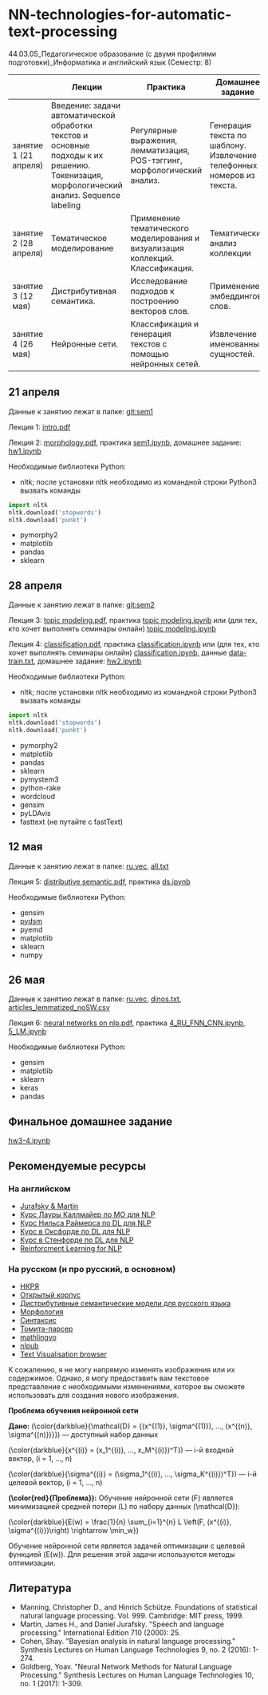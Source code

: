# NN-technologies-for-automatic-text-processing
44.03.05_Педагогическое образование (с двумя профилями подготовки)_Информатика и английский язык (Семестр: 8)




|                       | Лекции                                                                                                                                           | Практика                                                    | Домашнее  задание                                                   |
|-----------------------|--------------------------------------------------------------------------------------------------------------------------------------------------|-------------------------------------------------------------|---------------------------------------------------------------------|
| занятие 1 (21 апреля)  | Введение: задачи автоматической обработки текстов и основные подходы к их решению. Токенизация, морфологический анализ. Sequence labeling  | Регулярные выражения, лемматизация, POS-тэггинг, морфологический анализ. | Генерация текста по шаблону. Извлечение телефонных номеров из текста.   
| занятие 2 (28 апреля)  | Тематическое моделирование  | Применение тематического моделирования и визуализация коллекций. Классификация.| Тематический анализ коллекции
| занятие 3 (12 мая)  | Дистрибутивная семантика. | Исследование подходов к построению векторов слов. | Применение эмбеддингов слов.
| занятие 4 (26 мая)  | Нейронные сети. | Классификация и генерация текстов с помощью нейронных сетей. | Извлечение именованных сущностей.


## 21 апреля

Данные к занятию лежат в папке: [git:sem1](https://github.com/king-menin/nlp-course/tree/master/sem%201)

Лекция 1: [intro.pdf](https://github.com/king-menin/nlp-course/blob/master/lecture%201.%20intro%20to%20nlp/intro.pdf)

Лекция 2: [morphology.pdf](https://github.com/king-menin/nlp-course/blob/master/lecture%202.%20morphology/morphology.pdf),  практика [sem1.ipynb](https://github.com/king-menin/nlp-course/blob/master/sem%201/sem1.ipynb), домашнее задание: [hw1.ipynb](https://github.com/king-menin/nlp-course/blob/master/hw1/hw1.ipynb)

Необходимые библиотеки Python:
* nltk; после установки nltk необходимо из командной строки Python3 вызвать команды
```python
import nltk
nltk.download('stopwords')
nltk.download('punkt')
```
* pymorphy2
* matplotlib
* pandas
* sklearn

## 28 апреля

Данные к занятию лежат в папке: [git:sem2](https://github.com/king-menin/nlp-course/tree/master/sem%202)

Лекция 3: [topic modeling.pdf](https://github.com/king-menin/nlp-course/blob/master/lecture%203.%20topic%20modeling/topic%20modeling.pdf),  практика [topic modeling.ipynb](https://github.com/king-menin/nlp-course/blob/master/sem%202/topic_modeling.ipynb) или (для тех, кто хочет выполнять семинары онлайн) [topic modeling.ipynb](https://drive.google.com/file/d/18QKAqSRyHxueej6XBSNLcEgY9Fr7_kAO/view?usp=sharing)

Лекция 4: [classification.pdf](https://github.com/king-menin/nlp-course/blob/master/lecture%204.%20classification/classification.pdf),  практика [classification.ipynb](https://github.com/king-menin/nlp-course/blob/master/sem%202/classification.ipynb) или (для тех, кто хочет выполнять семинары онлайн) [classification.ipynb](https://drive.google.com/file/d/1I9qBSkgILoLl0fLtm7Mqrl6L3xBv3IOr/view?usp=sharing), данные [data-train.txt](https://drive.google.com/file/d/19e2fOFpykP4iWCCCxzlJraAilvnVb1m9/view?usp=sharing), домашнее задание: [hw2.ipynb](https://github.com/king-menin/nlp-course/blob/master/hw2/hw2.ipynb)

Необходимые библиотеки Python:
* nltk; после установки nltk необходимо из командной строки Python3 вызвать команды
```python
import nltk
nltk.download('stopwords')
nltk.download('punkt')
```
* pymorphy2
* matplotlib
* pandas
* sklearn
* pymystem3
* python-rake
* wordcloud
* gensim
* pyLDAvis
* fasttext (не путайте с fastText)

## 12 мая

Данные к занятию лежат в папке: [ru.vec](https://www.dropbox.com/s/0x7oxso6x93efzj/ru.tar.gz), [all.txt](https://www.dropbox.com/s/ksm21a8y6lgl511/all.txt.zip?dl=0)

Лекция 5: [distributive semantic.pdf](https://github.com/king-menin/nlp-course/blob/master/lecture%205.%20distibutive%20semantic/distributive%20semantic.pdf),  практика [ds.ipynb](https://github.com/king-menin/nlp-course/blob/master/sem%203/ds.ipynb)

Необходимые библиотеки Python:
* gensim
* [pydsm](https://github.com/jimmycallin/pydsm)
* pyemd
* matplotlib
* sklearn
* numpy

## 26 мая

Данные к занятию лежат в папке: [ru.vec](https://www.dropbox.com/s/0x7oxso6x93efzj/ru.tar.gz), [dinos.txt](https://www.dropbox.com/s/e0v7ex10s5kfu0y/dinos.txt?dl=0), [articles_lemmatized_noSW.csv](https://www.dropbox.com/sh/513tgmhz2ollna5/AAB6W-J3zwKDxKHSUnhjaYINa?dl=0&preview=articles_lemmatized_noSW.csv)

Лекция 6: [neural networks on nlp.pdf](https://github.com/king-menin/nlp-course/blob/master/lecture%206.%20neural%20networks%20in%20nlp/neural%20networks%20on%20nlp.pdf),  практика [4_RU_FNN_CNN.ipynb](https://github.com/king-menin/nlp-course/blob/master/sem%204/4_RU_FNN_CNN.ipynb), [5_LM.ipynb](https://github.com/king-menin/nlp-course/blob/master/sem%204/5_LM.ipynb)

Необходимые библиотеки Python:
* gensim
* matplotlib
* sklearn
* keras
* pandas

## Финальное домашнее задание

[hw3-4.ipynb](https://github.com/king-menin/nlp-course/blob/master/hw3-4/hw3-4.ipynb)



## Рекомендуемые ресурсы
### На английском

* [Jurafsky & Martin](https://web.stanford.edu/~jurafsky/slp3/)
* [Курс Лауры Каллмайер по МО для NLP](https://user.phil.hhu.de/~kallmeyer/MachineLearning/index.html)
* [Курс Нильса Раймерса по DL для NLP](https://github.com/UKPLab/deeplearning4nlp-tutorial)
* [Курс в Оксфорде по DL для NLP](https://github.com/UKPLab/deeplearning4nlp-tutorial)
* [Курс в Стенфорде по DL для NLP](http://cs224d.stanford.edu)
* [Reinforcment Learning for NLP](https://github.com/jiyfeng/rl4nlp)


### На русском (и про русский, в основном)

* [НКРЯ](http://ruscorpora.ru)
* [Открытый корпус](http://opencorpora.org)
* [Дистрибутивные семантические модели для русского языка](http://rusvectores.org/ru/)
* [Морфология](https://tech.yandex.ru/mystem/)
* [Синтаксис](https://habrahabr.ru/post/317564/)
* [Томита-парсер](https://tech.yandex.ru/tomita/)
* [mathlingvo](http://mathlingvo.ru)
* [nlpub](https://nlpub.ru)
* [Text Visualisation browser](http://textvis.lnu.se)

К сожалению, я не могу напрямую изменять изображения или их содержимое. Однако, я могу предоставить вам текстовое представление с необходимыми изменениями, которое вы сможете использовать для создания нового изображения.

**Проблема обучения нейронной сети**

**Дано:**
\(\color{darkblue}{\mathcal{D} = \{(x^{(1)}, \sigma^{(1)}), ..., (x^{(n)}, \sigma^{(n)})\}}\) — доступный набор данных

\(\color{darkblue}{x^{(i)} = (x_1^{(i)}, ..., x_M^{(i)})^T}\) — i-й входной вектор, \(i = 1, ..., n\)

\(\color{darkblue}{\sigma^{(i)} = (\sigma_1^{(i)}, ..., \sigma_K^{(i)})^T}\) — i-й целевой вектор, \(i = 1, ..., n\)

**\(\color{red}{Проблема}\):**
Обучение нейронной сети \(F\) является минимизацией средней потери \(L\) по набору данных \(\mathcal{D}\):

\(\color{darkblue}{E(w) = \frac{1}{n} \sum_{i=1}^{n} L \left(F, (x^{(i)}, \sigma^{(i)})\right) \rightarrow \min_w}\)

Обучение нейронной сети является задачей оптимизации с целевой функцией \(E(w)\). Для решения этой задачи используются методы оптимизации.

## Литература

* Manning, Christopher D., and Hinrich Schütze. Foundations of statistical natural language processing. Vol. 999. Cambridge: MIT press, 1999.
* Martin, James H., and Daniel Jurafsky. "Speech and language processing." International Edition 710 (2000): 25.
* Cohen, Shay. "Bayesian analysis in natural language processing." Synthesis Lectures on Human Language Technologies 9, no. 2 (2016): 1-274.
* Goldberg, Yoav. "Neural Network Methods for Natural Language Processing." Synthesis Lectures on Human Language Technologies 10, no. 1 (2017): 1-309.
